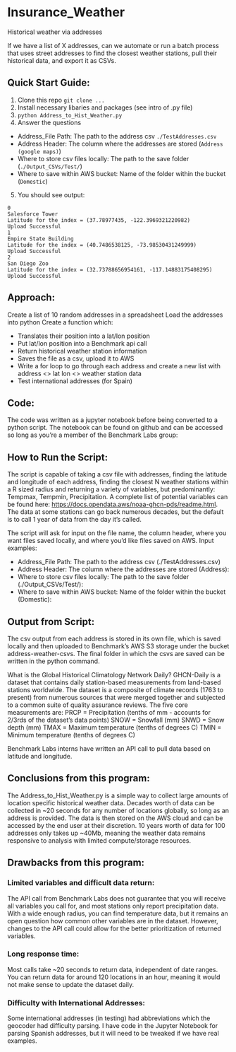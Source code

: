 # Insurance_Weather
Historical weather via addresses 

If we have a list of X addresses, can we automate or run a batch process that uses street addresses to find the closest weather stations, pull their historical data, and export it as CSVs. 
## Quick Start Guide:
1. Clone this repo `git clone ...`
2. Install necessary libaries and packages (see intro of .py file)
3. `python Address_to_Hist_Weather.py`
4. Answer the questions
- Address_File Path: The path to the address csv `./TestAddresses.csv`
- Address Header: The column where the addresses are stored (`Address (google maps)`) 
- Where to store csv files locally: The path to the save folder (`./Output_CSVs/Test/`)
- Where to save within AWS bucket: Name of the folder within the bucket (`Domestic`) 
5. You should see output:
```
0
Salesforce Tower
Latitude for the index = (37.78977435, -122.3969321220982)
Upload Successful
1
Empire State Building
Latitude for the index = (40.7486538125, -73.98530431249999)
Upload Successful
2
San Diego Zoo
Latitude for the index = (32.73788656954161, -117.14883175408295)
Upload Successful
```

## Approach:
Create a list of 10 random addresses in a spreadsheet
Load the addresses into python
Create a function which:
- Translates their position into a lat/lon position
- Put lat/lon position into a Benchmark api call
- Return historical weather station information
- Saves the file as a csv, upload it to AWS
- Write a for loop to go through each address and create a new list with address <> lat lon <> weather station data
- Test international addresses (for Spain)
## Code:
The code was written as a jupyter notebook before being converted to a python script. The notebook can be found on github and can be accessed so long as you’re a member of the Benchmark Labs group: 

## How to Run the Script:
The script is capable of taking a csv file with addresses, finding the latitude and longitude of each address, finding the closest N weather stations within a R sized radius and returning a variety of variables, but predominantly: Tempmax, Tempmin, Precipitation. A complete list of potential variables can be found here: https://docs.opendata.aws/noaa-ghcn-pds/readme.html. The data at some stations can go back numerous decades, but the default is to call 1 year of data from the day it’s called. 

The script will ask for input on the file name, the column header, where you want files saved locally, and where you’d like files saved on AWS. Input examples:
- Address_File Path: The path to the address csv (./TestAddresses.csv)
- Address Header: The column where the addresses are stored (Address): 
- Where to store csv files locally: The path to the save folder (./Output_CSVs/Test/):
- Where to save within AWS bucket: Name of the folder within the bucket (Domestic): 

## Output from Script:
The csv output from each address is stored in its own file, which is saved locally and then uploaded to Benchmark’s AWS S3 storage under the bucket address-weather-csvs. The final folder in which the csvs are saved can be written in the python command.

What is the Global Historical Climatology Network Daily? 
GHCN-Daily is a dataset that contains daily station-based measurements from land-based stations worldwide. The dataset is a composite of climate records (1763 to present) from numerous sources that were merged together and subjected to a common suite of quality assurance reviews. The five core measurements are:
PRCP = Precipitation (tenths of mm - accounts for 2/3rds of the dataset’s data points)
SNOW = Snowfall (mm)
SNWD = Snow depth (mm)
TMAX = Maximum temperature (tenths of degrees C)
TMIN = Minimum temperature (tenths of degrees C)

Benchmark Labs interns have written an API call to pull data based on latitude and longitude.

## Conclusions from this program:
The Address_to_Hist_Weather.py is a simple way to collect large amounts of location specific historical weather data. Decades worth of data can be collected in ~20 seconds for any number of locations globally, so long as an address is provided. The data is then stored on the AWS cloud and can be accessed by the end user at their discretion. 10 years worth of data for 100 addresses only takes up ~40Mb, meaning the weather data remains responsive to analysis with limited compute/storage resources.

## Drawbacks from this program:
### Limited variables and difficult data return:
The API call from Benchmark Labs does not guarantee that you will receive all variables you call for, and most stations only report precipitation data. With a wide enough radius, you can find temperature data, but it remains an open question how common other variables are in the dataset. However, changes to the API call could allow for the better prioritization of returned variables. 
### Long response time:
Most calls take ~20 seconds to return data, independent of date ranges. You can return data for around 120 locations in an hour, meaning it would not make sense to update the dataset daily.
### Difficulty with International Addresses:
Some international addresses (in testing) had abbreviations which the geocoder had difficulty parsing. I have code in the Jupyter Notebook for parsing Spanish addresses, but it will need to be tweaked if we have real examples. 


